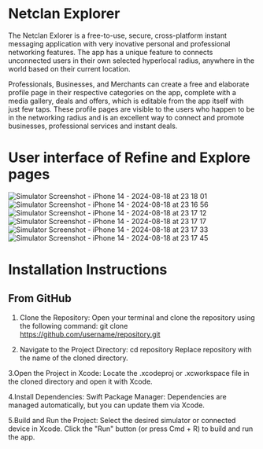 # Netclan Explorer

The Netclan Exlorer is a free-to-use, secure, cross-platform instant messaging application with very inovative personal 
and professional networking features. The app has a unique feature to connects unconnected users in their own selected hyperlocal radius,
anywhere in the world based on their current location.

Professionals, Businesses, and Merchants can create a free and elaborate profile page in their respective categories on the app, 
complete with a media gallery, deals and offers, which is editable from the app itself with just few taps. 
These profile pages are visible to the users who happen to be in the networking radius and is an excellent way to connect and promote businesses,
professional services and instant deals.

# User interface of Refine and Explore pages

![Simulator Screenshot - iPhone 14 - 2024-08-18 at 23 18 01](https://github.com/user-attachments/assets/ab67d2b2-fe2a-41de-bcc1-5d8b56a112a0)
![Simulator Screenshot - iPhone 14 - 2024-08-18 at 23 16 56](https://github.com/user-attachments/assets/ba41fa50-07e9-470b-b56a-61459d8378b0)
![Simulator Screenshot - iPhone 14 - 2024-08-18 at 23 17 12](https://github.com/user-attachments/assets/19ed1b64-fa66-4742-a35b-28841ec879b9)
![Simulator Screenshot - iPhone 14 - 2024-08-18 at 23 17 17](https://github.com/user-attachments/assets/234fc246-d80b-4501-bebf-30e994d35adb)
![Simulator Screenshot - iPhone 14 - 2024-08-18 at 23 17 33](https://github.com/user-attachments/assets/d4cd8be7-d0c2-46b3-b457-61027bbc435b)
![Simulator Screenshot - iPhone 14 - 2024-08-18 at 23 17 45](https://github.com/user-attachments/assets/fff7daae-9afc-4127-9512-65b2b6c8eb2a)

# Installation Instructions 

## From GitHub
1. Clone the Repository:
Open your terminal and clone the repository using the following command:
git clone https://github.com/username/repository.git

2. Navigate to the Project Directory:
cd repository
Replace repository with the name of the cloned directory.

3.Open the Project in Xcode:
Locate the .xcodeproj or .xcworkspace file in the cloned directory and open it with Xcode.

4.Install Dependencies:
Swift Package Manager: Dependencies are managed automatically, but you can update them via Xcode.

5.Build and Run the Project:
Select the desired simulator or connected device in Xcode.
Click the "Run" button (or press Cmd + R) to build and run the app.

